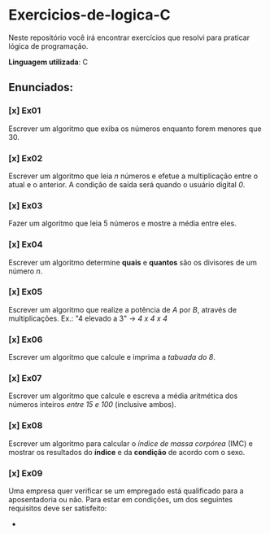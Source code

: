 # Exercicios-de-logica-C
 Neste repositório você irá encontrar exercícios que resolvi para praticar lógica de programação.
 
 **Linguagem utilizada**: C

## Enunciados:

### [x] Ex01 
Escrever um algoritmo que exiba os números enquanto forem menores que 30.

### [x] Ex02 
Escrever um algoritmo que leia *n* números e efetue a multiplicação entre o atual e o anterior. A condição de saída será quando o usuário digital *0*.

### [x] Ex03 
Fazer um algoritmo que leia 5 números e mostre a média entre eles.

### [x] Ex04
Escrever um algoritmo determine **quais** e **quantos** são os divisores de um número *n*.

### [x] Ex05
Escrever um algoritmo que realize a potência de *A* por *B*, através de multiplicações. Ex.: "4 elevado a 3" -> *4 x 4 x 4*

### [x] Ex06 
Escrever um algoritmo que calcule e imprima a *tabuada do 8*.

### [x] Ex07
Escrever um algoritmo que calcule e escreva a média aritmética dos números inteiros *entre 15 e 100* (inclusive ambos).

### [x] Ex08
Escrever um algoritmo para calcular o *índice de massa corpórea* (IMC) e mostrar os resultados do **índice** e da **condição** de acordo com o sexo.

### [x] Ex09
Uma empresa quer verificar se um empregado está qualificado para a aposentadoria ou não. 
Para estar em condições, um dos seguintes requisitos deve ser satisfeito: 

- 
